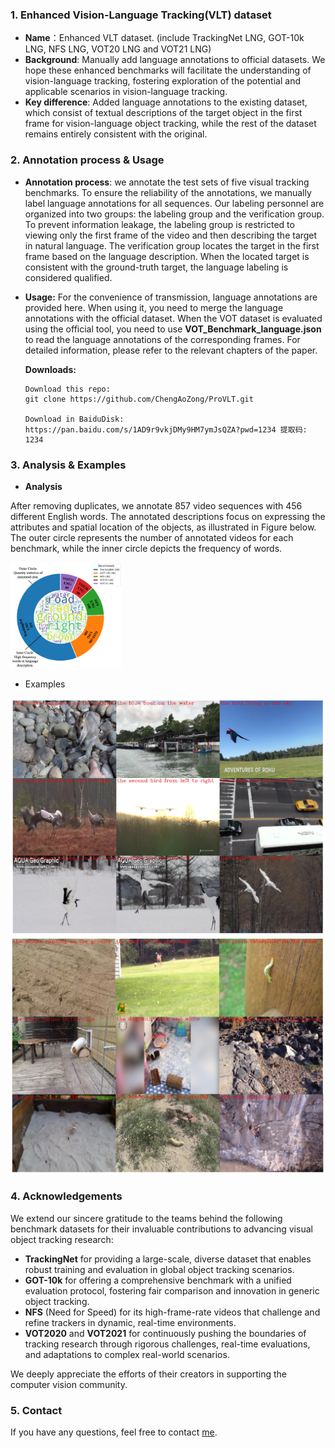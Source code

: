 ### 1. Enhanced Vision-Language Tracking(VLT) dataset

* **Name**：Enhanced VLT dataset. (include TrackingNet LNG, GOT-10k LNG, NFS LNG, VOT20 LNG and VOT21 LNG)
* **Background**: Manually add language annotations to official datasets. We hope these enhanced benchmarks will facilitate the understanding of vision-language tracking, fostering exploration of the potential and applicable scenarios in vision-language tracking.
* **Key difference**: Added language annotations to the existing dataset, which consist of textual descriptions of the target object in the first frame for vision-language object tracking, while the rest of the dataset remains entirely consistent with the original.



### 2. Annotation process & Usage

* **Annotation process**: we annotate the test sets of five visual tracking benchmarks. To ensure the reliability of the annotations, we manually label language annotations for all sequences. Our labeling personnel are organized into two groups: the labeling group and the verification group. To prevent information leakage, the labeling group is restricted to viewing only the first frame of the video and then describing the target in natural language. The verification group locates the target in the first frame based on the language description.  When the located target is consistent with the ground-truth target, the language labeling is considered qualified. 

* **Usage:** For the convenience of transmission, language annotations are provided here. When using it, you need to merge the language annotations with the official dataset. When the VOT dataset is evaluated using the official tool, you need to use **VOT_Benchmark_language.json** to read the language annotations of the corresponding frames. For detailed information, please refer to the relevant chapters of the paper.

  **Downloads:**

  ```
  Download this repo:
  git clone https://github.com/ChengAoZong/ProVLT.git
  
  Download in BaiduDisk:
  https://pan.baidu.com/s/1AD9r9vkjDMy9HM7ymJsQZA?pwd=1234 提取码: 1234 
  
  ```

  



### 3. Analysis & Examples

* **Analysis**

After removing duplicates, we annotate 857 video sequences with 456 different English words. The annotated descriptions focus on expressing the attributes and spatial location of the objects,  as illustrated in Figure below. The outer circle represents the number of annotated videos for each benchmark, while the inner circle depicts the frequency of words.

<img src="example_images/analysis.png" alt="example1_crop" style="zoom: 20%;" />


* Examples

<img src="example_images/example.png" alt="example1_crop" style="zoom: 50%;" />

<img src="example_images/example2.png" alt="example1_crop" style="zoom: 50%;" />

### 4. Acknowledgements

We extend our sincere gratitude to the teams behind the following benchmark datasets for their invaluable contributions to advancing visual object tracking research:

- **TrackingNet** for providing a large-scale, diverse dataset that enables robust training and evaluation in global object tracking scenarios.
- **GOT-10k** for offering a comprehensive benchmark with a unified evaluation protocol, fostering fair comparison and innovation in generic object tracking.
- **NFS** (Need for Speed) for its high-frame-rate videos that challenge and refine trackers in dynamic, real-time environments.
- **VOT2020** and **VOT2021** for continuously pushing the boundaries of tracking research through rigorous challenges, real-time evaluations, and adaptations to complex real-world scenarios.

We deeply appreciate the efforts of their creators in supporting the computer vision community.

### 5. Contact

If you have any questions, feel free to contact [me](chengaozong@mail.dlut.edu.cn).

